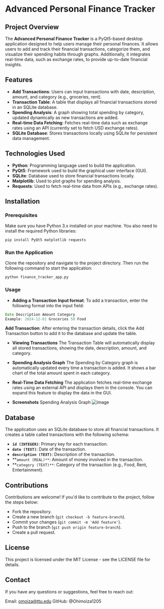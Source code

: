 # Advanced Personal Finance Tracker

## Project Overview
The **Advanced Personal Finance Tracker** is a PyQt5-based desktop application designed to help users manage their personal finances. It allows users to add and track their financial transactions, categorize them, and visualize their spending habits through graphs. Additionally, it integrates real-time data, such as exchange rates, to provide up-to-date financial insights.

## Features
- **Add Transactions**: Users can input transactions with date, description, amount, and category (e.g., groceries, rent).
- **Transaction Table**: A table that displays all financial transactions stored in an SQLite database.
- **Spending Analysis**: A graph showing total spending by category, updated dynamically as new transactions are added.
- **Real-time Data Fetching**: Fetches real-time data such as exchange rates using an API (currently set to fetch USD exchange rates).
- **SQLite Database**: Stores transactions locally using SQLite for persistent data management.

## Technologies Used
- **Python**: Programming language used to build the application.
- **PyQt5**: Framework used to build the graphical user interface (GUI).
- **SQLite**: Database used to store financial transactions locally.
- **Matplotlib**: Used to plot graphs for spending analysis.
- **Requests**: Used to fetch real-time data from APIs (e.g., exchange rates).

## Installation

### Prerequisites
Make sure you have Python 3.x installed on your machine. You also need to install the required Python libraries:

```bash
pip install PyQt5 matplotlib requests
```
### Run the Application
Clone the repository and navigate to the project directory. Then run the following command to start the application:
```bash
python finance_tracker_app.py
```

### Usage
- **Adding a Transaction**
**Input format**: To add a transaction, enter the following format into the input field:
```javascript
Date Description Amount Category
Example: 2024-12-01 Groceries 50 Food
```
**Add Transaction**: After entering the transaction details, click the Add Transaction button to add it to the database and update the table.

- **Viewing Transactions**
The Transaction Table will automatically display all stored transactions, showing the date, description, amount, and category.

- **Spending Analysis Graph**
The Spending by Category graph is automatically updated every time a transaction is added. It shows a bar chart of the total amount spent in each category.

- **Real-Time Data Fetching**
The application fetches real-time exchange rates using an external API and displays them in the console. You can expand this feature to display the data in the GUI.

- **Screenshots**
Spending Analysis Graph
![image](https://github.com/user-attachments/assets/717a805e-c792-4323-8f46-3136c1e0274d)

## Database
The application uses an SQLite database to store all financial transactions. It creates a table called transactions with the following schema:

- **``id (INTEGER)``**: Primary key for each transaction.
- **``date (TEXT)``**: Date of the transaction.
- **``description (TEXT)``**: Description of the transaction.
- **``amount (REAL)**``: Amount of money involved in the transaction.
- **``category (TEXT)**``: Category of the transaction (e.g., Food, Rent, Entertainment).

## Contributions
Contributions are welcome! If you'd like to contribute to the project, follow the steps below:

- Fork the repository.
- Create a new branch (``git checkout -b feature-branch``).
- Commit your changes (``git commit -m 'Add feature'``).
- Push to the branch (``git push origin feature-branch``).
- Create a pull request.

## License
This project is licensed under the MIT License - see the LICENSE file for details.

## Contact
If you have any questions or suggestions, feel free to reach out:

Email: omoiza@ttu.edu
GitHub: @Ohimoiza1205

